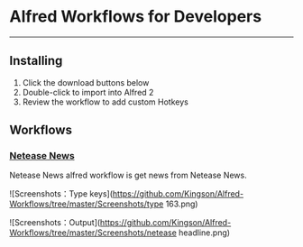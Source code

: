 # Alfred Workflows for Developers
---
## Installing
1. Click the download buttons below
2. Double-click to import into Alfred 2
3. Review the workflow to add custom Hotkeys

## Workflows
### [Netease News]([Download](https://github.com/Kingson/Alfred-Workflows/tree/master/NetEase%20News/Downloads/neteasenews.alfredworkflow))

Netease News alfred workflow is get news from Netease News.

![Screenshots：Type keys](https://github.com/Kingson/Alfred-Workflows/tree/master/Screenshots/type 163.png)

![Screenshots：Output](https://github.com/Kingson/Alfred-Workflows/tree/master/Screenshots/netease headline.png)


